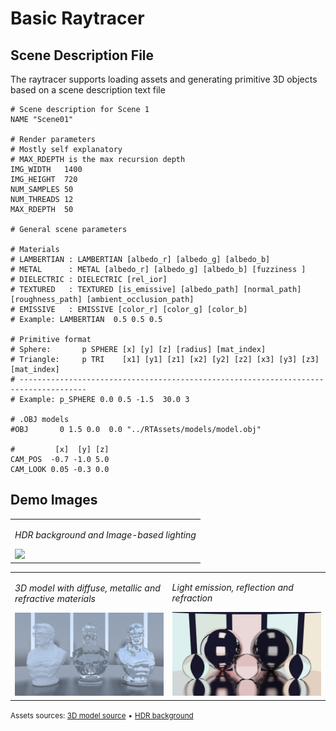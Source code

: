 # Basic Raytracer
## Scene Description File
The raytracer supports loading assets and generating primitive 3D objects based on a scene description
text file
```
# Scene description for Scene 1
NAME "Scene01"

# Render parameters
# Mostly self explanatory
# MAX_RDEPTH is the max recursion depth
IMG_WIDTH   1400
IMG_HEIGHT  720
NUM_SAMPLES 50
NUM_THREADS 12
MAX_RDEPTH  50

# General scene parameters

# Materials
# LAMBERTIAN : LAMBERTIAN [albedo_r] [albedo_g] [albedo_b]
# METAL      : METAL [albedo_r] [albedo_g] [albedo_b] [fuzziness ]
# DIELECTRIC : DIELECTRIC [rel_ior]
# TEXTURED   : TEXTURED [is_emissive] [albedo_path] [normal_path] [roughness_path] [ambient_occlusion_path] 
# EMISSIVE   : EMISSIVE [color_r] [color_g] [color_b]
# Example: LAMBERTIAN  0.5 0.5 0.5

# Primitive format
# Sphere:       p SPHERE [x] [y] [z] [radius] [mat_index]
# Triangle:     p TRI    [x1] [y1] [z1] [x2] [y2] [z2] [x3] [y3] [z3] [mat_index]
# -------------------------------------------------------------------------------------
# Example: p_SPHERE 0.0 0.5 -1.5  30.0 3

# .OBJ models
#OBJ       0 1.5 0.0  0.0 "../RTAssets/models/model.obj"

#         [x]  [y] [z]
CAM_POS  -0.7 -1.0 5.0
CAM_LOOK 0.05 -0.3 0.0
```
## Demo Images
<table>
    <tr>
        <td>
            <p><i>HDR background and Image-based lighting</i></p>
            <img src="demo/Scene01.bmp">
        </td>
    </tr>
    <tr>
        <table>
            <tr>
                <td>
                    <p><i>3D model with diffuse, metallic and refractive materials</i></p>
                    <img src="demo/Scene02.bmp">
                </td>
                <td>
                    <p><i>Light emission, reflection and refraction</i></p>
                    <img src="demo/Scene03.bmp">
                </td>
            </tr>
        </table>
    </tr>
    <tr>
        <small>Assets sources: </small>
        <small><a href="https://www.cgtrader.com/free-3d-print-models/miniatures/figurines/superman-3d-printable-bust">3D model source</a></small>
        <span><small>&#8226;</small></span>
        <small><a href="https://ambientcg.com/view?id=IndoorHDRI001">HDR background</a></small>
    </tr>
</table>